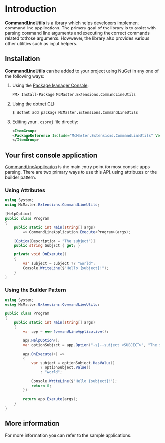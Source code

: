 # Introduction

**CommandLineUtils** is a library which helps developers implement command line applications. The primary goal of the library is to assist with parsing command line arguments and executing the correct commands related tothose arguments. Howwever, the library also provides various other utilities such as input helpers.

## Installation

**CommandLineUtils** can be added to your project using NuGet in any one of the following ways:

1. Using the [Package Manager Console](https://docs.microsoft.com/en-us/nuget/quickstart/install-and-use-a-package-in-visual-studio#package-manager-console):

    ```
    PM> Install-Package McMaster.Extensions.CommandLineUtils
    ```

2. Using the [dotnet CLI](https://docs.microsoft.com/en-us/nuget/quickstart/install-and-use-a-package-using-the-dotnet-cli):

    ```
    $ dotnet add package McMaster.Extensions.CommandLineUtils
    ```

3. Editing your `.csproj` file directly:

    ```xml
    <ItemGroup>
    <PackageReference Include="McMaster.Extensions.CommandLineUtils" Version="2.0.1" />
    </ItemGroup>
    ```

## Your first console application

[CommandLineApplication](xref:McMaster.Extensions.CommandLineUtils.CommandLineApplication) is the main entry point for most console apps parsing. There are two primary ways to use this API, using attributes or the builder pattern.

### Using Attributes

```csharp
using System;
using McMaster.Extensions.CommandLineUtils;

[HelpOption]
public class Program
{
    public static int Main(string[] args)
        => CommandLineApplication.Execute<Program>(args);

    [Option(Description = "The subject")]
    public string Subject { get; }

    private void OnExecute()
    {
        var subject = Subject ?? "world";
        Console.WriteLine($"Hello {subject}!");
    }
}
```

### Using the Builder Pattern

```csharp
using System;
using McMaster.Extensions.CommandLineUtils;

public class Program
{
    public static int Main(string[] args)
    {
        var app = new CommandLineApplication();

        app.HelpOption();
        var optionSubject = app.Option("-s|--subject <SUBJECT>", "The subject", CommandOptionType.SingleValue);

        app.OnExecute(() =>
        {
            var subject = optionSubject.HasValue()
                ? optionSubject.Value()
                : "world";

            Console.WriteLine($"Hello {subject}!");
            return 0;
        });

        return app.Execute(args);
    }
}
```

## More information

For more information you can refer to the sample applications.